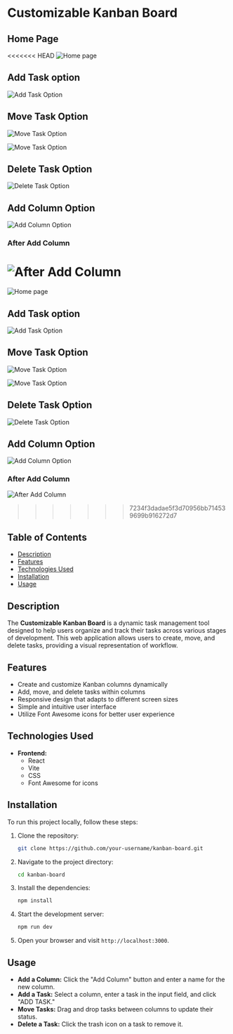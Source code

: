 # Customizable Kanban Board

## Home Page

<<<<<<< HEAD
![Home page](/src/assets/home.png)

## Add Task option

![Add Task Option](/src/assets/AddTask.png)

## Move Task Option

![Move Task Option](/src/assets/MoveOption.png)

![Move Task Option](/src/assets/Move2.png)

## Delete Task Option

![Delete Task Option](/src/assets/DeleteTaskOption.png)

## Add Column Option

![Add Column Option](/src/assets/AddColumnOption.png)

### After Add Column

![After Add Column](/src/assets/AfterAddColumn.png)
=======
![Home page](/kanban%20board//src/assets/home.png)

## Add Task option

![Add Task Option](/kanban%20board/src/assets/AddTask.png)

## Move Task Option

![Move Task Option](/kanban%20board/src/assets/MoveOption.png)

![Move Task Option](/kanban%20board/src/assets/Move2.png)

## Delete Task Option

![Delete Task Option](/kanban%20board/src/assets/DeleteTaskOption.png)

## Add Column Option

![Add Column Option](/kanban%20board/src/assets/AddColumnOption.png)

### After Add Column

![After Add Column](/kanban%20board/src/assets/AfterAddColumn.png)
>>>>>>> 7234f3dadae5f3d70956bb714539699b916272d7

## Table of Contents

- [Description](#description)
- [Features](#features)
- [Technologies Used](#technologies-used)
- [Installation](#installation)
- [Usage](#usage)

## Description

The **Customizable Kanban Board** is a dynamic task management tool designed to help users organize and track their tasks across various stages of development. This web application allows users to create, move, and delete tasks, providing a visual representation of workflow.

## Features

- Create and customize Kanban columns dynamically
- Add, move, and delete tasks within columns
- Responsive design that adapts to different screen sizes
- Simple and intuitive user interface
- Utilize Font Awesome icons for better user experience

## Technologies Used

- **Frontend:**
  - React
  - Vite
  - CSS
  - Font Awesome for icons

## Installation

To run this project locally, follow these steps:

1. Clone the repository:
   ```bash
   git clone https://github.com/your-username/kanban-board.git
   ```
2. Navigate to the project directory:
   ```bash
   cd kanban-board
   ```
3. Install the dependencies:
   ```bash
   npm install
   ```
4. Start the development server:
   ```bash
   npm run dev
   ```
5. Open your browser and visit `http://localhost:3000`.

## Usage

- **Add a Column:** Click the "Add Column" button and enter a name for the new column.
- **Add a Task:** Select a column, enter a task in the input field, and click "ADD TASK."
- **Move Tasks:** Drag and drop tasks between columns to update their status.
- **Delete a Task:** Click the trash icon on a task to remove it.
